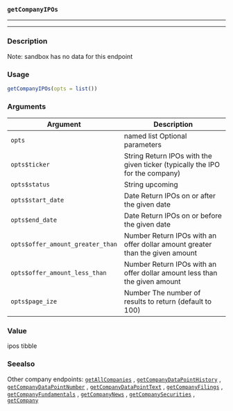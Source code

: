### `getCompanyIPOs`
***
***

### Description

 Note: sandbox has no data for this endpoint

### Usage
```r
getCompanyIPOs(opts = list())
```

### Arguments
Argument      |Description
------------- |----------------
```opts```     |     named list Optional parameters
```opts$ticker```     |     String Return IPOs with the given ticker (typically the IPO for the company)
```opts$status```     |     String upcoming | priced | withdrwn Return IPOs with the given status. Upcoming IPOs are scheduled to occur in the future. Priced IPOs have occured and the company should be trading publicly. Withdrawn IPOs were planned to occurr but were withdrawn beforehand
```opts$start_date```     |     Date Return IPOs on or after the given date
```opts$end_date```     |     Date Return IPOs on or before the given date
```opts$offer_amount_greater_than```     |     Number Return IPOs with an offer dollar amount greater than the given amount
```opts$offer_amount_less_than```     |     Number Return IPOs with an offer dollar amount less than the given amount
```opts$page_ize```     |     Number The number of results to return (default to 100)
### Value

 ipos tibble 

### Seealso

 Other company endpoints: [`getAllCompanies`](getAllCompanies.md) ,
  [`getCompanyDataPointHistory`](getCompanyDataPointHistory.md) ,
  [`getCompanyDataPointNumber`](getCompanyDataPointNumber.md) ,
  [`getCompanyDataPointText`](getCompanyDataPointText.md) ,
  [`getCompanyFilings`](getCompanyFilings.md) ,
  [`getCompanyFundamentals`](getCompanyFundamentals.md) ,
  [`getCompanyNews`](getCompanyNews.md) ,
  [`getCompanySecurities`](getCompanySecurities.md) ,
  [`getCompany`](getCompany.md) 


